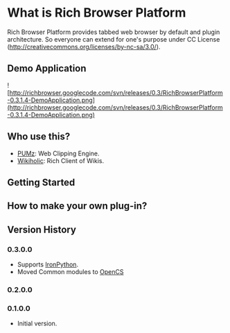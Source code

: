 # What is Rich Browser Platform #
Rich Browser Platform provides tabbed web browser by default and plugin architecture. So everyone can extend for one's purpose under CC License (http://creativecommons.org/licenses/by-nc-sa/3.0/).

## Demo Application ##
![http://richbrowser.googlecode.com/svn/releases/0.3/RichBrowserPlatform-0.3.1.4-DemoApplication.png](http://richbrowser.googlecode.com/svn/releases/0.3/RichBrowserPlatform-0.3.1.4-DemoApplication.png)

## Who use this? ##
  * [PUMz](http://sourceforge.net/projects/pumz): Web Clipping Engine.
  * [Wikiholic](http://code.google.com/p/wikiholic/): Rich Client of Wikis.

## Getting Started ##

## How to make your own plug-in? ##

## Version History ##

### 0.3.0.0 ###
  * Supports [IronPython](http://www.codeplex.com/IronPython).
  * Moved Common modules to [OpenCS](http://code.google.com/p/opencs/)

### 0.2.0.0 ###

### 0.1.0.0 ###
  * Initial version.